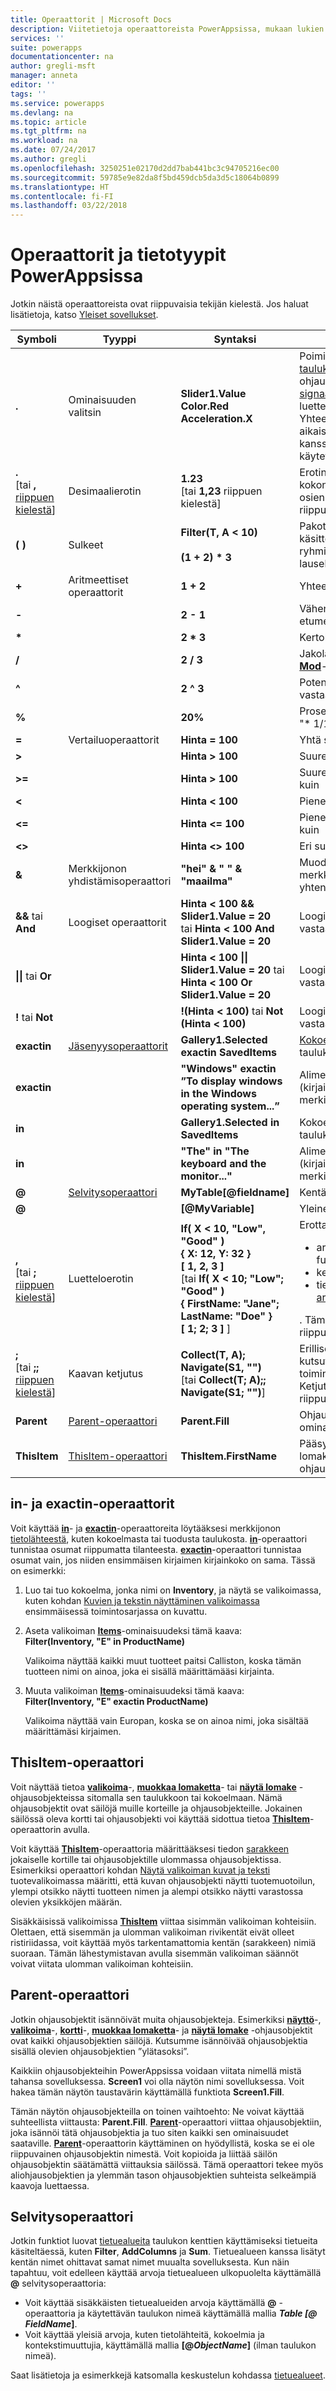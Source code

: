 ```yaml
---
title: Operaattorit | Microsoft Docs
description: Viitetietoja operaattoreista PowerAppsissa, mukaan lukien syntaksi ja esimerkkejä
services: ''
suite: powerapps
documentationcenter: na
author: gregli-msft
manager: anneta
editor: ''
tags: ''
ms.service: powerapps
ms.devlang: na
ms.topic: article
ms.tgt_pltfrm: na
ms.workload: na
ms.date: 07/24/2017
ms.author: gregli
ms.openlocfilehash: 3250251e02170d2dd7bab441bc3c94705216ec00
ms.sourcegitcommit: 59785e9e82da8f5bd459dcb5da3d5c18064b0899
ms.translationtype: HT
ms.contentlocale: fi-FI
ms.lasthandoff: 03/22/2018
---
```

# <a name="operators-and-data-types-in-powerapps"></a>Operaattorit ja tietotyypit PowerAppsissa
Jotkin näistä operaattoreista ovat riippuvaisia tekijän kielestä.  Jos haluat lisätietoja, katso [Yleiset sovellukset](../global-apps.md).

| Symboli | Tyyppi | Syntaksi | Kuvaus |
| --- | --- | --- | --- |
| **.** |Ominaisuuden valitsin |**Slider1.Value<br>Color.Red<br>Acceleration.X** |Poimii ominaisuuden [taulukosta](../working-with-tables.md), ohjausobjektista, [signaalista](signals.md) tai luetteloinnista.  Yhteensopivuus aikaisempien versioiden kanssa, **!** on myös käytettävissä. |
| **.**<br>[tai **,** [riippuen kielestä](../global-apps.md)] |Desimaalierotin |**1.23**<br>[tai **1,23** riippuen kielestä] |Erotin numeron kokonaisosien ja murto-osien välissä.  Merkki on riippuvainen kielestä. |
| **( )** |Sulkeet |**Filter(T, A &lt; 10)**<br><br>**(1 + 2) * 3** |Pakottaa käsittelyjärjestyksen ja ryhmittää suuremman lausekkeen alilausekkeet |
| **+** |Aritmeettiset operaattorit |**1 + 2** |Yhteenlasku |
| **-** |&nbsp; |**2 - 1** |Vähennyslasku ja etumerkki |
| **\*** |&nbsp; |**2 * 3** |Kertolasku |
| **/** |&nbsp; |**2 / 3** |Jakolasku (katso myös **[Mod](function-mod.md)**-funktio) |
| **^** |&nbsp; |**2 ^ 3** |Potenssiin korotus, vastaa **[Power](function-numericals.md)**-funktiota |
| **%** |&nbsp; |**20%** |Prosenttiosuus (vastaa: &quot;* 1/100&quot;) |
| **=** |Vertailuoperaattorit |**Hinta = 100** |Yhtä suuri kuin |
| **&gt;** |&nbsp; |**Hinta &gt; 100** |Suurempi kuin |
| **&gt;=** |&nbsp; |**Hinta &gt; 100** |Suurempi tai yhtä suuri kuin |
| **&lt;** |&nbsp; |**Hinta &lt; 100** |Pienempi kuin |
| **&lt;=** |&nbsp; |**Hinta &lt;= 100** |Pienempi tai yhtä suuri kuin |
| **&lt;&gt;** |&nbsp; |**Hinta &lt;&gt; 100** |Eri suuri kuin |
| **&amp;** |Merkkijonon yhdistämisoperaattori |**&quot;hei&quot; &amp; &quot; &quot; &amp; &quot;maailma&quot;** |Muodostaa useista merkkijonoista yhtenäisen näkymän |
| **&amp;&amp;** tai **And** |Loogiset operaattorit |**Hinta &lt; 100 &amp;&amp; Slider1.Value = 20**<br>tai **Hinta &lt; 100 And Slider1.Value = 20** |Looginen yhdistäminen, vastaa **[And](function-logicals.md)**-funktiota |
| **&#124;&#124;** tai **Or** |&nbsp; |**Hinta &lt; 100 &#124;&#124; Slider1.Value = 20** tai **Hinta &lt; 100 Or Slider1.Value = 20** |Looginen erottaminen, vastaa **[Or](function-logicals.md)**-funktiota |
| **!** tai **Not** |&nbsp; |**!(Hinta &lt; 100)** tai **Not (Hinta &lt; 100)** |Looginen negaatio, vastaa **[Not](function-logicals.md)**-funktiota |
| **exactin** |[Jäsenyysoperaattorit](#in-and-exactin-operators) |**Gallery1.Selected exactin SavedItems** |[Kokoelmaan](../working-with-data-sources.md#collections) tai taulukkoon kuuluva |
| **exactin** |&nbsp; |**&quot;Windows&quot; exactin ”To display windows in the Windows operating system...”** |Alimerkkijonotesti (kirjainkoko on merkitsevä) |
| **in** |&nbsp; |**Gallery1.Selected in SavedItems** |Kokoelmaan tai taulukkoon kuuluva |
| **in** |&nbsp; |**&quot;The&quot; in &quot;The keyboard and the monitor...&quot;** |Alimerkkijonotesti (kirjainkoko ei ole merkitsevä) |
| **@** |[Selvitysoperaattori](#disambiguation-operator) |**MyTable[@fieldname]** |Kentän selvitys |
| **@** |&nbsp; |**[@MyVariable]** |Yleinen selvitys |
| **,**<br>[tai **;** [riippuen kielestä](../global-apps.md)] |Luetteloerotin |**If( X < 10, "Low", "Good" )**<br>**{ X: 12, Y: 32 }**<br>**[ 1, 2, 3 ]**<br>[tai **If( X < 10; "Low"; "Good" )<br>{ FirstName: "Jane"; LastName: "Doe" }<br>[ 1; 2; 3 ]** ] |Erottaa: <ul><li>argumentit funktiokutsuissa</li><li>kentät [tietueessa](../working-with-tables.md#elements-of-a-table)</li><li>tietueet [arvotaulukossa](../working-with-tables.md#inline-syntax)</li></ul>.  Tämä merkki on riippuvainen kielestä. |
| **;**<br>[tai **;;** [riippuen kielestä](../global-apps.md)] |Kaavan ketjutus |**Collect(T, A); Navigate(S1, &quot;&quot;)**<br>[tai **Collect(T; A);; Navigate(S1; &quot;&quot;)**] |Erilliset funktioiden kutsut toimintaominaisuuksissa.  Ketjutusoperaattori on riippuvainen kielestä. |
| **Parent** |[Parent-operaattori](#parent-operator) |**Parent.Fill** |Ohjausobjektin säilön ominaisuuksien käyttö |
| **ThisItem** |[ThisItem-operaattori](#thisitem-operator) |**ThisItem.FirstName** |Pääsy valikoiman tai lomakkeen ohjausobjektin kenttiin |

## <a name="in-and-exactin-operators"></a>in- ja exactin-operaattorit
Voit käyttää **[in](operators.md#in-and-exactin-operators)**- ja **[exactin](operators.md#in-and-exactin-operators)**-operaattoreita löytääksesi merkkijonon [tietolähteestä](../working-with-data-sources.md), kuten kokoelmasta tai tuodusta taulukosta. **[in](operators.md#in-and-exactin-operators)**-operaattori tunnistaa osumat riippumatta tilanteesta. **[exactin](operators.md#in-and-exactin-operators)**-operaattori tunnistaa osumat vain, jos niiden ensimmäisen kirjaimen kirjainkoko on sama. Tässä on esimerkki:

1. Luo tai tuo kokoelma, jonka nimi on **Inventory**, ja näytä se valikoimassa, kuten kohdan [Kuvien ja tekstin näyttäminen valikoimassa](../show-images-text-gallery-sort-filter.md) ensimmäisessä toimintosarjassa on kuvattu.
2. Aseta valikoiman **[Items](../controls/properties-core.md)**-ominaisuudeksi tämä kaava:
   <br>**Filter(Inventory, "E" in ProductName)**
   
    Valikoima näyttää kaikki muut tuotteet paitsi Calliston, koska tämän tuotteen nimi on ainoa, joka ei sisällä määrittämääsi kirjainta.
3. Muuta valikoiman **[Items](../controls/properties-core.md)**-ominaisuudeksi tämä kaava:
   <br>**Filter(Inventory, "E" exactin ProductName)**
   
    Valikoima näyttää vain Europan, koska se on ainoa nimi, joka sisältää määrittämäsi kirjaimen.

## <a name="thisitem-operator"></a>ThisItem-operaattori
Voit näyttää tietoa **[valikoima](../controls/control-gallery.md)**-, **[muokkaa lomaketta](../controls/control-form-detail.md)**- tai **[näytä lomake](../controls/control-form-detail.md)** -ohjausobjekteissa sitomalla sen taulukkoon tai kokoelmaan.  Nämä ohjausobjektit ovat säilöjä muille korteille ja ohjausobjekteille.  Jokainen säilössä oleva kortti tai ohjausobjekti voi käyttää sidottua tietoa **[ThisItem](operators.md#thisitem-operator)**-operaattorin avulla.   

Voit käyttää **[ThisItem](operators.md#thisitem-operator)**-operaattoria määrittääksesi tiedon [sarakkeen](../working-with-tables.md#columns) jokaiselle kortille tai ohjausobjektille ulommassa ohjausobjektissa. Esimerkiksi operaattori kohdan [Näytä valikoiman kuvat ja teksti](../show-images-text-gallery-sort-filter.md) tuotevalikoimassa määritti, että kuvan ohjausobjekti näytti tuotemuotoilun, ylempi otsikko näytti tuotteen nimen ja alempi otsikko näytti varastossa olevien yksikköjen määrän.

Sisäkkäisissä valikoimissa **[ThisItem](operators.md#thisitem-operator)** viittaa sisimmän valikoiman kohteisiin. Olettaen, että sisemmän ja ulomman valikoiman rivikentät eivät olleet ristiriidassa, voit käyttää myös tarkentamattomia kentän (sarakkeen) nimiä suoraan. Tämän lähestymistavan avulla sisemmän valikoiman säännöt voivat viitata ulomman valikoiman kohteisiin.

## <a name="parent-operator"></a>Parent-operaattori
Jotkin ohjausobjektit isännöivät muita ohjausobjekteja. Esimerkiksi **[näyttö](../controls/control-screen.md)**-, **[valikoima](../controls/control-gallery.md)**-, **[kortti](../controls/control-card.md)**-, **[muokkaa lomaketta](../controls/control-form-detail.md)**- ja **[näytä lomake](../controls/control-form-detail.md)** -ohjausobjektit ovat kaikki ohjausobjektien säilöjä. Kutsumme isännöivää ohjausobjektia sisällä olevien ohjausobjektien ”ylätasoksi”.

Kaikkiin ohjausobjekteihin PowerAppsissa voidaan viitata nimellä mistä tahansa sovelluksessa. **Screen1** voi olla näytön nimi sovelluksessa. Voit hakea tämän näytön taustavärin käyttämällä funktiota **Screen1.Fill**.

Tämän näytön ohjausobjekteilla on toinen vaihtoehto: Ne voivat käyttää suhteellista viittausta: **Parent.Fill**. **[Parent](operators.md#parent-operator)**-operaattori viittaa ohjausobjektiin, joka isännöi tätä ohjausobjektia ja tuo siten kaikki sen ominaisuudet saataville. **[Parent](operators.md#parent-operator)**-operaattorin käyttäminen on hyödyllistä, koska se ei ole riippuvainen ohjausobjektin nimestä. Voit kopioida ja liittää säilön ohjausobjektin säätämättä viittauksia säilössä. Tämä operaattori tekee myös aliohjausobjektien ja ylemmän tason ohjausobjektien suhteista selkeämpiä kaavoja luettaessa.

## <a name="disambiguation-operator"></a>Selvitysoperaattori
Jotkin funktiot luovat [tietuealueita](../working-with-tables.md#record-scope) taulukon kenttien käyttämiseksi tietueita käsiteltäessä, kuten **Filter**, **AddColumns** ja **Sum**.  Tietuealueen kanssa lisätyt kentän nimet ohittavat samat nimet muualta sovelluksesta.  Kun näin tapahtuu, voit edelleen käyttää arvoja tietuealueen ulkopuolelta käyttämällä **@** selvitysoperaattoria:

* Voit käyttää sisäkkäisten tietuealueiden arvoja käyttämällä **@** -operaattoria ja käytettävän taulukon nimeä käyttämällä mallia ***Table *[@* FieldName*]**.  
* Voit käyttää yleisiä arvoja, kuten tietolähteitä, kokoelmia ja kontekstimuuttujia, käyttämällä mallia **[@*ObjectName*]** (ilman taulukon nimeä).

Saat lisätietoja ja esimerkkejä katsomalla keskustelun kohdassa [tietuealueet](../working-with-tables.md#record-scope).

